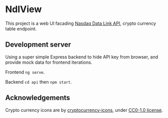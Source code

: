 # NdlView

This project is a web UI facading [Nasdaq Data Link API](https://www.nasdaq.com/solutions/data/nasdaq-data-link/api), crypto currency table endpoint.

## Development server

Using a super simple Express backend to hide API key from browser, and provide mock data for frontend iterations.

Frontend `ng serve`.

Backend `cd api` then `npm start`.

## Acknowledgements

Crypto currency icons are by [cryptocurrency-icons](https://github.com/spothq/cryptocurrency-icons), under [CC0-1.0 license](https://creativecommons.org/publicdomain/zero/1.0/).